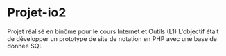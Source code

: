 # Projet-io2
Projet réalisé en binôme pour le cours Internet et Outils (L1)
L'objectif était de développer un prototype de site de notation en PHP avec une base de donnée SQL
